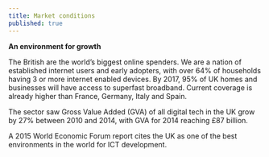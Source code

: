 ```yaml
---
title: Market conditions
published: true
---
```


**An environment for growth**

The British are the world’s biggest online spenders. We are a nation of established internet users and early adopters, with over 64% of households having 3 or more internet enabled devices.  By 2017, 95% of UK homes and businesses will have access to superfast broadband. Current coverage is already higher than France, Germany, Italy and Spain. 

The sector saw Gross Value Added (GVA) of all digital tech in the UK grow by 27% between 2010 and 2014, with GVA for 2014 reaching £87 billion.

A 2015 World Economic Forum report cites the UK as one of the best environments in the world for ICT development.
